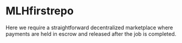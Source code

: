 # MLHfirstrepo
Here we require a straightforward decentralized marketplace where payments are held in escrow and released after the job is completed.
